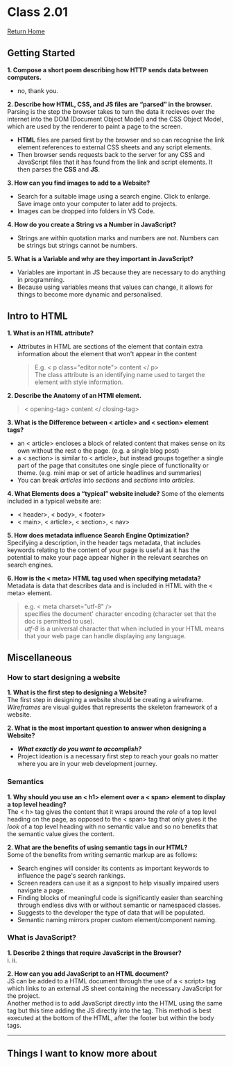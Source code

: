# Class 2.01

[Return Home](https://rachaelh25.github.io/reading-notes/)

## Getting Started

**1. Compose a short poem describing how HTTP sends data between computers.**

- no, thank you.

**2. Describe how HTML, CSS, and JS files are “parsed” in the browser.**  
 Parsing is the step the browser takes to turn the data it recieves over the internet into the DOM (Document Object Model) and the CSS Object Model, which are used by the renderer to paint a page to the screen.

- **HTML** files are parsed first by the browser and so can recognise the link element references to external CSS sheets and any script elements.
- Then browser sends requests back to the server for any CSS and JavaScript files that it has found from the link and script elements. It then parses the **CSS** and **JS**.

**3. How can you find images to add to a Website?**

- Search for a suitable image using a search engine. Click to enlarge. Save image onto your computer to later add to projects.
- Images can be dropped into folders in VS Code.

**4. How do you create a String vs a Number in JavaScript?**

- Strings are within quotation marks and numbers are not. Numbers can be strings but strings cannot be numbers.

**5. What is a Variable and why are they important in JavaScript?**

- Variables are important in JS because they are necessary to do anything in programming.
- Because using variables means that values can change, it allows for things to become more dynamic and personalised.

## Intro to HTML

**1. What is an HTML attribute?**

- Attributes in HTML are sections of the element that contain extra information about the element that won't appear in the content

  > E.g. < p class="editor note"> content </ p>  
  > The class attribute is an identifying name used to target the element with style information.

**2. Describe the Anatomy of an HTMl element.**

> < opening-tag> content </ closing-tag>

**3. What is the Difference between < article> and < section> element tags?**

- an < article> encloses a block of related content that makes sense on its own without the rest o the page. (e.g. a single blog post)
- a < section> is similar to < article>, but instead groups together a single part of the page that consitutes one single piece of functionality or theme. (e.g. mini map or set of article headlines and summaries)
- You can break _articles_ into _sections_ and _sections_ into _articles_.

**4. What Elements does a “typical” website include?**
Some of the elements included in a typical website are:

- < header>, < body>, < footer>
- < main>, < article>, < section>, < nav>

**5. How does metadata influence Search Engine Optimization?**  
Specifying a description, in the header tags metadata, that includes keywords relating to the content of your page is useful as it has the potential to make your page appear higher in the relevant searches on search engines.

**6. How is the < meta> HTML tag used when specifying metadata?**  
Metadata is data that describes data and is included in HTML with the < meta> element.

> e.g. < meta charset="utf-8" />  
> specifies the document' character encoding (character set that the doc is permitted to use).  
> _utf-8_ is a universal character that when included in your HTML means that your web page can handle displaying any language.

## Miscellaneous

### How to start designing a website

**1. What is the first step to designing a Website?**  
The first step in designing a website should be creating a wireframe. _Wireframes_ are visual guides that represents the skeleton framework of a website.

**2. What is the most important question to answer when designing a Website?**

- **_What exactly do you want to accomplish?_**
- Project ideation is a necessary first step to reach your goals no matter where you are in your web development journey.

### Semantics

**1. Why should you use an < h1> element over a < span> element to display a top level heading?**  
The < h> tag gives the content that it wraps around the _role_ of a top level heading on the page, as opposed to the < span> tag that only gives it the _look_ of a top level heading with no semantic value and so no benefits that the semantic value gives the content.

**2. What are the benefits of using semantic tags in our HTML?**  
Some of the benefits from writing semantic markup are as follows:

- Search engines will consider its contents as important keywords to influence the page's search rankings.
- Screen readers can use it as a signpost to help visually impaired users navigate a page.
- Finding blocks of meaningful code is significantly easier than searching through endless divs with or without semantic or namespaced classes.
- Suggests to the developer the type of data that will be populated.
- Semantic naming mirrors proper custom element/component naming.

### What is JavaScript?

**1. Describe 2 things that require JavaScript in the Browser?**  
i.
ii.

**2. How can you add JavaScript to an HTML document?**  
JS can be added to a HTML document through the use of a < script> tag which links to an external JS sheet containing the necessary JavaScript for the project.  
Another method is to add JavaScript directly into the HTML using the same tag but this time adding the JS directly into the tag. This method is best executed at the bottom of the HTML, after the footer but within the body tags.

---

## Things I want to know more about
